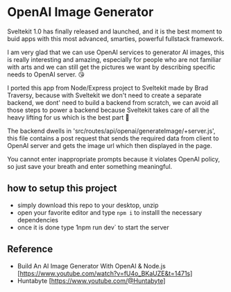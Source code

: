 # OpenAI Image Generator

Sveltekit 1.0 has finally released and launched, and it is the best moment to buid apps with this most advanced, smarties, powerful fullstack framework. 

I am very glad that we can use OpenAI services to generator AI images, this is really interesting and amazing, especially for people who are not familiar with arts and we can still get the pictures we want by describing specific needs to OpenAI server. 😘

I ported this app from Node/Express project to Sveltekit made by Brad Traversy, because with Sveltekit we don't need to create a separate backend, we dont' need to build a backend from scratch, we can avoid all those steps to power a backend because Sveltekit takes care of all the heavy lifting for us which is the best part 🤩

The backend dwells in 'src/routes/api/openai/generateImage/+server.js', this file contains a post request that sends the required data from client to OpenAI server and gets the image url which then displayed in the page.

You cannot enter inappropriate prompts because it violates OpenAI policy, so just save your breath and enter something meaningful.

## how to setup this project

- simply download this repo to your desktop, unzip
- open your favorite editor and type `npm i` to installl the necessary dependencies
- once it is done type 1npm run dev` to start the server

## Reference
- Build An AI Image Generator With OpenAI & Node.js [https://www.youtube.com/watch?v=fU4o_BKaUZE&t=1471s]
- Huntabyte [https://www.youtube.com/@Huntabyte]